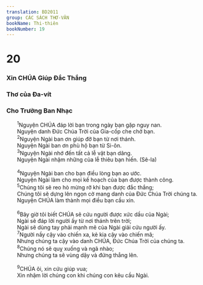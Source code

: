 ```yaml
---
translation: BD2011
group: CÁC SÁCH THƠ-VĂN
bookName: Thi-thiên 
bookNumber: 19
---
```


<div class="title"><h1>20</h1><h3>Xin CHÚA Giúp Ðắc Thắng</h3><h3>Thơ của Ða-vít</h3><h3>Cho Trưởng Ban Nhạc</h3></div>
<span class="verse thi_20_1">  <sup>1</sup>Nguyện CHÚA đáp lời bạn trong ngày bạn gặp nguy nan.<br/>  Nguyện danh Ðức Chúa Trời của Gia-cốp che chở bạn.<br/></span>
<span class="verse thi_20_2">  <sup>2</sup>Nguyện Ngài ban ơn giúp đỡ bạn từ nơi thánh.<br/>  Nguyện Ngài ban ơn phù hộ bạn từ Si-ôn.<br/></span>
<span class="verse thi_20_3">  <sup>3</sup>Nguyện Ngài nhớ đến tất cả lễ vật bạn dâng.<br/>  Nguyện Ngài nhậm những của lễ thiêu bạn hiến. (Sê-la)<br/><br/></span>
<span class="verse thi_20_4">  <sup>4</sup>Nguyện Ngài ban cho bạn điều lòng bạn ao ước.<br/>  Nguyện Ngài làm cho mọi kế hoạch của bạn được thành công.<br/></span>
<span class="verse thi_20_5">  <sup>5</sup>Chúng tôi sẽ reo hò mừng rỡ khi bạn được đắc thắng;<br/>  Chúng tôi sẽ dựng lên ngọn cờ mang danh của Ðức Chúa Trời chúng ta.<br/>  Nguyện CHÚA làm thành mọi điều bạn cầu xin.<br/><br/></span>
<span class="verse thi_20_6">  <sup>6</sup>Bây giờ tôi biết CHÚA sẽ cứu người được xức dầu của Ngài;<br/>  Ngài sẽ đáp lời người ấy từ nơi thánh trên trời;<br/>  Ngài sẽ dùng tay phải mạnh mẽ của Ngài giải cứu người ấy.<br/></span>
<span class="verse thi_20_7">  <sup>7</sup>Người nầy cậy vào chiến xa, kẻ kia cậy vào chiến mã;<br/>  Nhưng chúng ta cậy vào danh CHÚA, Ðức Chúa Trời của chúng ta.<br/></span>
<span class="verse thi_20_8">  <sup>8</sup>Chúng nó sẽ quỵ xuống và ngã nhào;<br/>  Nhưng chúng ta sẽ vùng dậy và đứng thẳng lên.<br/><br/></span>
<span class="verse thi_20_9">  <sup>9</sup>CHÚA ôi, xin cứu giúp vua;<br/>  Xin nhậm lời chúng con khi chúng con kêu cầu Ngài. <br/></span>

